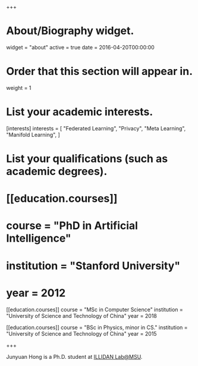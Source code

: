 +++
# About/Biography widget.
widget = "about"
active = true
date = 2016-04-20T00:00:00

# Order that this section will appear in.
weight = 1

# List your academic interests.
[interests]
  interests = [
    "Federated Learning",
    "Privacy",
    "Meta Learning",
    "Manifold Learning",
  ]

# List your qualifications (such as academic degrees).
# [[education.courses]]
#   course = "PhD in Artificial Intelligence"
#   institution = "Stanford University"
#   year = 2012

[[education.courses]]
  course = "MSc in Computer Science"
  institution = "University of Science and Technology of China"
  year = 2018

[[education.courses]]
  course = "BSc in Physics, minor in CS."
  institution = "University of Science and Technology of China"
  year = 2015
 
+++

<!-- # Biography -->

<!-- Lena Smith is a professor of artificial intelligence at the Stanford AI Lab. Her research interests include distributed robotics, mobile computing and programmable matter. She leads the Robotic Neurobiology group, which develops self-reconfiguring robots, systems of self-organizing robots, and mobile sensor networks.

Lorem ipsum dolor sit amet, consectetur adipiscing elit. Sed neque elit, tristique placerat feugiat ac, facilisis vitae arcu. Proin eget egestas augue. Praesent ut sem nec arcu pellentesque aliquet. Duis dapibus diam vel metus tempus vulputate.  -->

Junyuan Hong is a Ph.D. student at [ILLIDAN Lab@MSU](https://illidanlab.github.io).

<!-- I am a Ph.D. student at the MSU. My adventures on Computer Science began when I was still an undergraduate in Optics and Optical Engineering, USTC. -->
 <!-- Since the first program-language course of *C* in 2011, programming occupies an amount of my time. Impressed by the spirit of the Open-Source community, I started my exploration at GitHub, struggling to become an open-source developer. Now I am working on research work related to machine learning. -->
